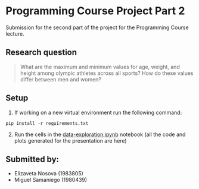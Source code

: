 # Programming Course Project Part 2
Submission for the second part of the project for the Programming Course lecture.

## Research question
> What are the maximum and minimum values for age, weight, and height among olympic athletes across all sports? How do these values differ between men and women?

## Setup
1. If working on a new virtual environment run the following command:
```
pip install -r requirements.txt
```
2. Run the cells in the [data-exploration.ipynb](data-exploration.ipynb) notebook (all the code and plots generated for the presentation are here)

## Submitted by:
- Elizaveta Nosova (1983805)
- Miguel Samaniego (1980439)